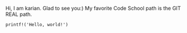 Hi, I am karian.
Glad to see you:)
My favorite Code School path is the GIT REAL path.

````
printf!('Hello, world!')
````


